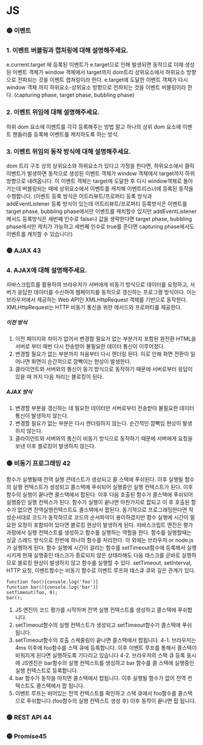 # JS

### 🟡 이벤트
### 1. 이벤트 버블링과 캡처링에 대해 설명해주세요.
e.current.target 에 등록된 이벤트가 e.target으로 인해 발생되면 동적으로 이때 생성된 이벤트 객체가 window 객체에서 target까지 dom트리 상위요소에서 하위요소 방향으로 전파되는 것을 이벤트 캡쳐링이라 한다.
e.target에 도달한 이벤트 객체가 다시 window 객체 까지 하위요소-상위요소 방향으로 전파되는 것을 이벤트 버블링이라 한다.
(capturing phase, target phase, bubbling phase)

### 2. 이벤트 위임에 대해 설명해주세요. 
하위 dom 요소에 이벤트를 각각 등록해주는 방법 말고 하나의 상위 dom 요소에 이벤트 핸들러를 등록해 이벤트를 캐치하도록 하는 방식.

### 3. 이벤트 위임의 동작 방식에 대해 설명해주세요.
dom 트리 구조 상의 상위요소와 하위요소가 있다고 가정을 한다면, 하위요소에서 클릭이벤트가 발생하면 동적으로 생성된 이벤트 객체가 window 객체에서 target까지 하위방향으로 내려옵니다. 이 이벤트 객체는 target에 도달한 후 다시 window객체로 
돌아가는데 버블링되는 때에 상위요소에서 이벤트를 캐치해 이벤트리스너에 등록된 동작을 수행합니다. 
(이벤트 등록 방식은 어트리뷰트/프로퍼티 등록 방식과 addEventListener 등록 방식이 있는데 어트리뷰트/프로퍼티 등록방식은 이벤트를 target phase, bubbling phase에서만 이벤트를 캐치할수 있지만 addEventListener메서드 등록방식은 세번째 인수로 false나 값을 생략한다면 target phase, bubbling phase에서만 캐치가 가능하고 세번째 인수로 true를 준다면 capturing phase에서도 이벤트를 캐치할 수 있습니다!)

### 🟡 AJAX 43
### 4. AJAX에 대해 설명해주세요. 
자바스크립트를 활용하여 브라우저가 서버에게 비동기 방식으로 데이터를 요청하고, 서버가 응답한 데이터를 수신하여 웹페이지를 동적으로 갱신하는 프로그랭 방식이다. 이는 브라우저에서 제공하는 Web API인 XMLHttpRequest 객체를 기반으로 동작한다.
XMLHttpRequest는 HTTP 비동기 통신을 위한 메서드와 프로퍼티를 제공한다. 
##### 이전 방식
1. 이전 페이지와 차이가 없어서 변경할 필요가 없는 부분가지 포함된 완전환 HTML을 서버로 부터 매번 다시 전송받아 불필요한 데이터 통신이 이루어졌다.
2. 변경할 필요가 없는 부분까지 처음부터 다시 렌더링 된다. 이로 인해 화면 전환이 일어나면 화면이 순간적으로 깜빡이는 현상이 발생한다.
3. 클라이언트와 서버와의 통신이 동기 방식으로 동작하기 때문에 서버로부터 응답이 있을 때 까지 다음 처리는 블로킹이 된다.
##### AJAX 방식
1. 변경할 부분을 갱신하는 데 필요한 데이터만 서버로부터 전송받아 불필요한 데이터 통신이 발생하지 않는다.
2. 변경할 필요가 없는 부분은 다시 렌더링하지 않는다. 순간적인 깜빡임 현상이 발생하지 않는다.
3. 클라이언트와 서버와의 통신이 비동기 방식으로 동작하기 때문에 서버에게 요청을 보낸 이후 블로킹이 발생하지 않는다.

### 🟡 비동기 프로그래밍 42
함수가 실행될때 전역 실행 콘테스트가 생성되고 콜 스택에 푸쉬된다. 이후 실행될 함수의 실행 컨텍스트가 생성되고 콜스택에 푸쉬되어 실행중인 실행 컨텍스트가 된다. 
이후 함수의 실행이 끝나면 콜스택에서 팝된다. 이후 다음 호출된 함수가 콜스택에 푸쉬되어 실행중인 실행 컨텍스가 된다. 함수가 실행이 끝나면 마찬가지로 팝되고 이 후 호출된 함수가 없으면 전역실행컨텍스트도 콜스택에서 팝된다. 동기적으로 프로그래밍한다면 작성순서대로 코드가 동작하므로 코드의 순서파악이 용이하겠지만 함수 실행에  시간이 필요한 요청이 포함되어 있다면 블로킹 현상이 발생하게 된다. 자바스크립트 엔진은 평가과정에서 실행 컨텍스트를 생성하고 함수를 실행하는 역할을 한다. 함수를 실행할때는 싱글 스레드 방식으로 한번에 하나의 함수를 처리한다. 이 외에는 브라우저 or node.js가 실행하게 된다. 
함수 실행에 시간이 걸리는 함수를 setTimeout함수에 등록해서 실행시키게 현재 실행중인 태스크가 종료되지 않은 상태라해도 다음 태스크를 곧바로 실행하므로 블로킹 현상이 발생하지 않고 함수를 실행할 수 있다. setTimeout, setInterval, HTTP 요청, 이벤트함수는 비동기 함수로 이벤트 루프와 태스큐 큐와 깊은 관계가 있다. 

```
function foo(){console.log('foo')}
function bar(){console.log('bar')}
setTimeout(foo, 0);
bar();
```
1. JS 엔진이 코드 평가를 시작하며 전역 실행 컨텍스트를 생성하고 콜스택에 푸쉬합니다.
2. setTimeout함수의 실행 컨텍스트가 생성되고 setTimeout함수가 콜스택에 푸쉬됩니다.
3. setTimeout함수의 호출 스케줄링이 끝나면 콜스택에서 팝됩니다.
4-1. 브라우저는 4ms 이후에 foo함수를 스택 큐에 등록합니다. 이후 이벤트 루프를 통해서 콜스택이 비워지게 된다면 실행하도록 기다리고 있습니다
4-2. 브라우저의 스택 큐 등록 동시에 JS엔진은 bar함수의 실행 컨텍스트를 생성하고 bar 함수를 콜 스택에 실행중인 실행 컨텍스트로 등록합니다.
5. bar 함수가 동작을 마치면 콜스택에서 팝됩니다. 이후 실행될 함수가 없어 전역 컨텍스트도 콜스택에서 팝 됩니다.
6. 이벤트 루프는 비어있는 전역 컨텍스트를 확인하고 스택 큐에서 foo함수를 콜스택으로 푸쉬합니다.(foo함수의 실행 컨텍스트 생성 후) 이후 동작이 끝나면 팝 됩니다. 


### 🟡 REST API 44 

### 🟡 Promise45


















